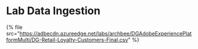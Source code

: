 # Lab Data Ingestion

{% file src="https://adbecdn.azureedge.net/labs/archbee/DGAdobeExperiencePlatformMulti/DG-Retail-Loyalty-Customers-Final.csv" %}
